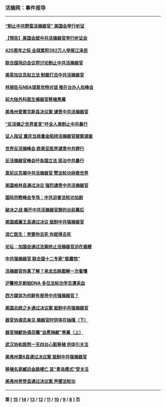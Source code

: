 ### 活摘网：事件报导
---
#### [“制止中共野蛮活摘器官” 美国会举行听证](../../pages/nf5877/n13735831.md?06090430) 
#### [【预告】美国会就中共活摘器官举行听证会](../../pages/nf5877/n13732843.md?06090430) 
#### [425周年之际 全球累积392万人举报江泽民](../../pages/nf5877/n13719232.md?06090430) 
#### [联合国场边会议将讨论制止中共活摘器官](../../pages/nf5877/n13656361.md?06090430) 
#### [美英加议员拟立法 制裁打击中共活摘器官](../../pages/nf5877/n13430251.md?06090430) 
#### [林昶佐与NBA球星坎特对谈 推在台办人权峰会](../../pages/nf5877/n13414467.md?06090430) 
#### [前大陆外科医生揭器官移植黑幕](../../pages/nf5877/n13401416.md?06090430) 
#### [美弗州爱塞克斯县决议案 谴责中共活摘器官](../../pages/nf5877/n13320919.md?06090430) 
#### [“反活摘之世界宣言”吁全人类制止中共暴行](../../pages/nf5877/n13259730.md?06090430) 
#### [证人指证 重庆当局重金阻挠活摘器官疑案调查](../../pages/nf5877/n13259127.md?06090430) 
#### [世界反活摘峰会 欧美亚医界谴责中共罪行](../../pages/nf5877/n13253550.md?06090430) 
#### [反活摘器官峰会吁各国立法 惩治中共暴行](../../pages/nf5877/n13245052.md?06090430) 
#### [意前议员揭中共活摘器官 赞法轮功拯救世界](../../pages/nf5877/n13203445.md?06090430) 
#### [美国格林县通过决议 强烈谴责中共活摘器官](../../pages/nf5877/n13119367.md?06090430) 
#### [国际宗教峰会专场：中共迫害法轮功加剧](../../pages/nf5877/n13088279.md?06090430) 
#### [破冰之战 揭开中共活摘器官罪的台前幕后](../../pages/nf5877/n13082457.md?06090430) 
#### [美国威廉王县通过决议 抵制中共强摘器官](../../pages/nf5877/n13056521.md?06090430) 
#### [流亡医生：党要你去死 你就得去死](../../pages/nf5877/n13052835.md?06090430) 
#### [论坛：加国会通过法案终止活摘器官迫在眉睫](../../pages/nf5877/n13029839.md?06090430) 
#### [中共强摘器官 联合国十二专家“极震惊”](../../pages/nf5877/n13024313.md?06090430) 
#### [活摘器官你真了解？来龙去脉图解一次看懂](../../pages/nf5877/n13013820.md?06090430) 
#### [沪警抢牙刷验DNA 多位法轮功学员遭采血](../../pages/nf5877/n12969218.md?06090430) 
#### [西方媒体为何鲜有报导中共强摘器官？](../../pages/nf5877/n12932034.md?06090430) 
#### [美国总统之乡通过决议案 抵制中共强摘器官](../../pages/nf5877/n12908242.md?06090430) 
#### [器官协调员亲见 摘器官时供体在抽搐（下）](../../pages/nf5877/n12898622.md?06090430) 
#### [器官捐献协调员曝“自愿捐献”黑幕（上）](../../pages/nf5877/n12878830.md?06090430) 
#### [武汉协和医院一天四台心脏移植 供体引关注](../../pages/nf5877/n12863175.md?06090430) 
#### [美弗州第6县通过决议案 抵制中共强摘器官](../../pages/nf5877/n12805218.md?06090430) 
#### [移植名家臧运金跳楼亡 其“青岛模式”受关注](../../pages/nf5877/n12803746.md?06090430) 
#### [美弗州劳登县通过决议案 声援法轮功](../../pages/nf5877/n12785715.md?06090430) 

---
#### 第 [ [15](./15.md?06090430) / [14](./14.md?06090430) / [13](./13.md?06090430) / [12](./12.md?06090430) / [11](./11.md?06090430) / [10](./10.md?06090430) / [9](./9.md?06090430) / [8](./8.md?06090430) ] 页

